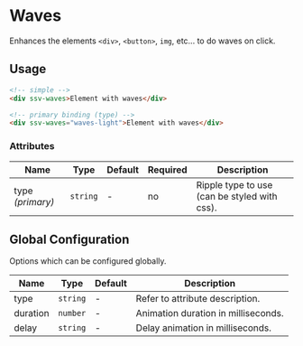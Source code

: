 # Waves
Enhances the elements `<div>`, `<button>`, `img`, etc... to do waves on click.

## Usage

```html
<!-- simple -->
<div ssv-waves>Element with waves</div>

<!-- primary binding (type) -->
<div ssv-waves="waves-light">Element with waves</div>
```

### Attributes

| Name             | Type     | Default | Required | Description                                  |
|------------------|----------|---------|----------|----------------------------------------------|
| type *(primary)* | `string` | -       | no       | Ripple type to use (can be styled with css). |

## Global Configuration
Options which can be configured globally.

| Name     | Type     | Default | Description                           |
|----------|----------|---------|---------------------------------------|
| type     | `string` | -       | Refer to attribute description.       |
| duration | `number` | -       | Animation duration in milliseconds.   |
| delay    | `string` | -       | Delay animation in milliseconds.      |
